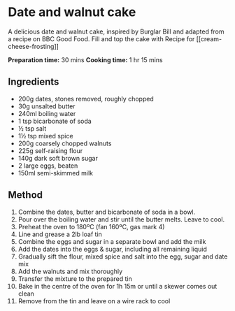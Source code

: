# Date and walnut cake

A delicious date and walnut cake, inspired by Burglar Bill and adapted from a recipe on BBC Good Food.  Fill and top the cake with Recipe for [[cream-cheese-frosting]]

**Preparation time:** 30 mins
**Cooking time:** 1 hr 15 mins

## Ingredients

- 200g dates, stones removed, roughly chopped
- 30g unsalted butter
- 240ml boiling water
- 1 tsp bicarbonate of soda
- ½ tsp salt
- 1½ tsp mixed spice
- 200g coarsely chopped walnuts
- 225g self-raising flour
- 140g dark soft brown sugar
- 2 large eggs, beaten
- 150ml semi-skimmed milk

## Method

1. Combine the dates, butter and bicarbonate of soda in a bowl.
2. Pour over the boiling water and stir until the butter melts.  Leave to cool.
3. Preheat the oven to 180ºC (fan 160ºC, gas mark 4)
3. Line and grease a 2lb loaf tin
4. Combine the eggs and sugar in a separate bowl and add the milk
5. Add the dates into the eggs & sugar, including all remaining liquid
6. Gradually sift the flour, mixed spice and salt into the egg, sugar and date mix
7. Add the walnuts and mix thoroughly
8. Transfer the mixture to the prepared tin
9. Bake in the centre of the oven for 1h 15m or until a skewer comes out clean
10. Remove from the tin and leave on a wire rack to cool


